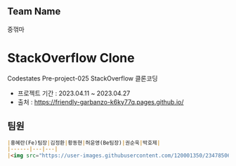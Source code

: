 ## Team Name 
중꺾마 

# StackOverflow Clone

Codestates Pre-project-025 StackOverflow 클론코딩
- 프로젝트 기간 : 2023.04.11 ~ 2023.04.27
- 출처 : https://friendly-garbanzo-k6ky77q.pages.github.io/

## 팀원

```markdown
|홍혜란(Fe)팀장|김정환|황동현|허윤영(Be팀장)|권순욱|박호제|
|------|---|---|
|<img src="https://user-images.githubusercontent.com/120001350/234785065-fa894d42-4ccb-499b-958c-78d87529343b.PNG" width="100px" height="100px">|<img src="https://user-images.githubusercontent.com/120001350/234782174-41123ac8-db79-4958-a426-271af789027d.png" width="100px" height="100px">|<img src="https://user-images.githubusercontent.com/120001350/234783197-ef433377-b909-4e24-9edb-6f5270302fd8.png" width="100px" height="100px">||||
```
